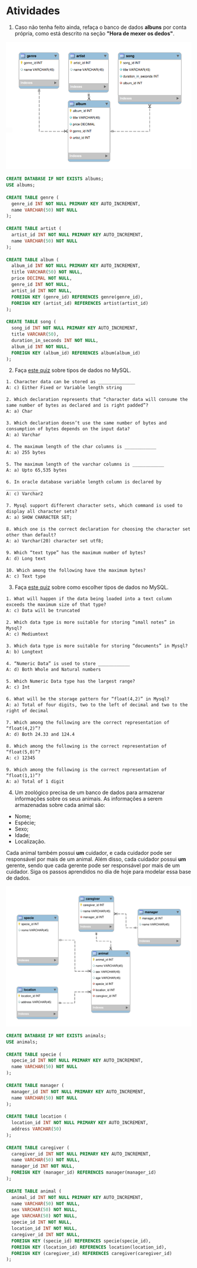 # Atividades

1. Caso não tenha feito ainda, refaça o banco de dados **albuns** por conta própria, como está descrito na seção **"Hora de mexer os dedos"**.

![Diagrama entidade relacionamento](./images/diagrama_entidade_relacionamento.png)

```sql
CREATE DATABASE IF NOT EXISTS albums;
USE albums;

CREATE TABLE genre (
  genre_id INT NOT NULL PRIMARY KEY AUTO_INCREMENT,
  name VARCHAR(50) NOT NULL
);

CREATE TABLE artist (
  artist_id INT NOT NULL PRIMARY KEY AUTO_INCREMENT,
  name VARCHAR(50) NOT NULL
);

CREATE TABLE album (
  album_id INT NOT NULL PRIMARY KEY AUTO_INCREMENT,
  title VARCHAR(50) NOT NULL,
  price DECIMAL NOT NULL,
  genre_id INT NOT NULL,
  artist_id INT NOT NULL,
  FOREIGN KEY (genre_id) REFERENCES genre(genre_id),
  FOREIGN KEY (artist_id) REFERENCES artist(artist_id)
);

CREATE TABLE song (
  song_id INT NOT NULL PRIMARY KEY AUTO_INCREMENT,
  title VARCHAR(50),
  duration_in_seconds INT NOT NULL,
  album_id INT NOT NULL,
  FOREIGN KEY (album_id) REFERENCES album(album_id)
);
```

2. Faça [este quiz](https://www.sanfoundry.com/sql-mcqs-mysql-datatypes-1/) sobre tipos de dados no MySQL.

```
1. Character data can be stored as ______________
A: c) Either Fixed or Variable length string

2. Which declaration represents that “character data will consume the same number of bytes as declared and is right padded”?
A: a) Char

3. Which declaration doesn’t use the same number of bytes and consumption of bytes depends on the input data?
A: a) Varchar

4. The maximum length of the char columns is ____________
A: a) 255 bytes

5. The maximum length of the varchar columns is ____________
A: a) Upto 65,535 bytes

6. In oracle database variable length column is declared by ____________
A: c) Varchar2

7. Mysql support different character sets, which command is used to display all character sets?
A: a) SHOW CHARACTER SET;

8. Which one is the correct declaration for choosing the character set other than default?
A: a) Varchar(20) character set utf8;

9. Which “text type” has the maximum number of bytes?
A: d) Long text

10. Which among the following have the maximum bytes?
A: c) Text type
```

3. Faça [este quiz](https://www.sanfoundry.com/sql-mcqs-mysql-datatypes-2/) sobre como escolher tipos de dados no MySQL.

```
1. What will happen if the data being loaded into a text column exceeds the maximum size of that type?
A: c) Data will be truncated

2. Which data type is more suitable for storing “small notes” in Mysql?
A: c) Mediumtext

3. Which data type is more suitable for storing “documents” in Mysql?
A: b) Longtext

4. “Numeric Data” is used to store ____________
A: d) Both Whole and Natural numbers

5. Which Numeric Data type has the largest range?
A: c) Int

6. What will be the storage pattern for “float(4,2)” in Mysql?
A: a) Total of four digits, two to the left of decimal and two to the right of decimal

7. Which among the following are the correct representation of “float(4,2)”?
A: d) Both 24.33 and 124.4

8. Which among the following is the correct representation of “float(5,0)”?
A: c) 12345

9. Which among the following is the correct representation of “float(1,1)”?
A: a) Total of 1 digit
```

4. Um zoológico precisa de um banco de dados para armazenar informações sobre os seus animais. As informações a serem armazenadas sobre cada animal são:

* Nome;
* Espécie;
* Sexo;
* Idade;
* Localização.

Cada animal também possui **um** cuidador, e cada cuidador pode ser responsável por mais de um animal. Além disso, cada cuidador possui **um** gerente, sendo que cada gerente pode ser responsável por mais de um cuidador. Siga os passos aprendidos no dia de hoje para modelar essa base de dados.

![Diagrama entidade relacionamento do Zoológico](./images/zoo_diagram.png)

```sql
CREATE DATABASE IF NOT EXISTS animals;
USE animals;

CREATE TABLE specie (
  specie_id INT NOT NULL PRIMARY KEY AUTO_INCREMENT,
  name VARCHAR(50) NOT NULL
);

CREATE TABLE manager (
  manager_id INT NOT NULL PRIMARY KEY AUTO_INCREMENT,
  name VARCHAR(50) NOT NULL
);

CREATE TABLE location (
  location_id INT NOT NULL PRIMARY KEY AUTO_INCREMENT,
  address VARCHAR(50)
);

CREATE TABLE caregiver (
  caregiver_id INT NOT NULL PRIMARY KEY AUTO_INCREMENT,
  name VARCHAR(50) NOT NULL,
  manager_id INT NOT NULL,
  FOREIGN KEY (manager_id) REFERENCES manager(manager_id)
);

CREATE TABLE animal (
  animal_id INT NOT NULL PRIMARY KEY AUTO_INCREMENT,
  name VARCHAR(50) NOT NULL,
  sex VARCHAR(50) NOT NULL,
  age VARCHAR(50) NOT NULL,
  specie_id INT NOT NULL,
  location_id INT NOT NULL,
  caregiver_id INT NOT NULL,
  FOREIGN KEY (specie_id) REFERENCES specie(specie_id),
  FOREIGN KEY (location_id) REFERENCES location(location_id),
  FOREIGN KEY (caregiver_id) REFERENCES caregiver(caregiver_id)
);
```
